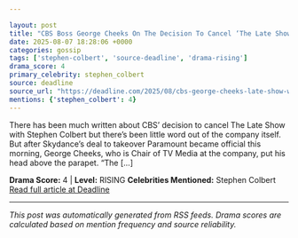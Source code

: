 ```yaml
---

layout: post
title: "CBS Boss George Cheeks On The Decision To Cancel ‘The Late Show With Stephen Colbert’"""
date: 2025-08-07 18:28:06 +0000
categories: gossip
tags: ['stephen-colbert', 'source-deadline', 'drama-rising']
drama_score: 4
primary_celebrity: stephen_colbert
source: deadline
source_url: "https://deadline.com/2025/08/cbs-george-cheeks-late-show-with-stephen-colbert-cancelation-1236481494/"""
mentions: {'stephen_colbert': 4}
---
```


There has been much written about CBS’ decision to cancel The Late Show with Stephen Colbert but there’s been little word out of the company itself. But after Skydance’s deal to takeover Paramount became official this morning, George Cheeks, who is Chair of TV Media at the company, put his head above the parapet. “The […]

**Drama Score:** 4 | **Level:** RISING **Celebrities Mentioned:** Stephen Colbert [Read full article at Deadline](https://deadline.com/2025/08/cbs-george-cheeks-late-show-with-stephen-colbert-cancelation-1236481494/)

---

*This post was automatically generated from RSS feeds. Drama scores are calculated based on mention frequency and source reliability.*